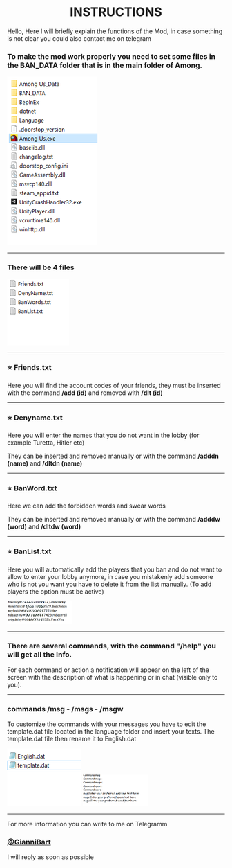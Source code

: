 <h1 align="center">INSTRUCTIONS</h1>

Hello, Here I will briefly explain the functions of the Mod, in case something is not clear you could also contact me on telegram

### To make the mod work properly you need to set some files in the BAN_DATA folder that is in the main folder of Among.

<img src="/Istruzioni/Inglese/Among Folder.PNG">

---

### There will be 4 files
<img src="/Istruzioni/Inglese/BAN_DATA Folder.PNG"/>

---

### :star: Friends.txt
Here you will find the account codes of your friends, they must be inserted with the command **/add (id)** and removed with **/dlt (id)**

---

### :star: Denyname.txt
Here you will enter the names that you do not want in the lobby (for example Turetta, Hitler etc)

They can be inserted and removed manually or with the command **/adddn (name)** and **/dltdn (name)**

---

### :star: BanWord.txt
Here we can add the forbidden words and swear words

They can be inserted and removed manually or with the command **/adddw (word)** and **/dltdw (word)**

---

### :star: BanList.txt
Here you will automatically add the players that you ban and do not want to allow to enter your lobby anymore, in case you mistakenly add someone who is not you want you have to delete it from the list manually.
(To add players the option must be active)

<img src="/Istruzioni/Inglese/BanList.PNG" width="30%" />

---

### There are several commands, with the command **"/help"** you will get all the Info.
For each command or action a notification will appear on the left of the screen with the description of what is happening or in chat (visible only to you).

---

### commands /msg - /msgs - /msgw
To customize the commands with your messages you have to edit the template.dat file located in the language folder and insert your texts.
The template.dat file then rename it to English.dat

<img src="/Istruzioni/Inglese/Language Folder.PNG" />

<img src="/Istruzioni/Inglese/English_dat example.PNG" width="30%" />

---

For more information you can write to me on Telegramm
### [@GianniBart](https://t.me/Giannibart)
I will reply as soon as possible
